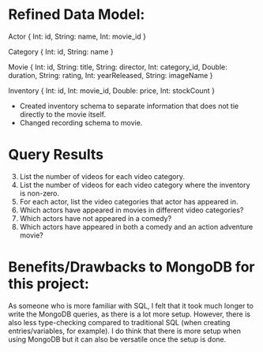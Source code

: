 # Refined Data Model:
Actor
{
	Int: id,
	String: name,
	Int: movie_id
}

Category
{
	Int: id,
	String: name
}

Movie 
{
	Int: id,
	String: title,
	String: director,
	Int: category_id,
	Double: duration,
	String: rating,
	Int: yearReleased,
	String: imageName
}

Inventory
{
	Int: id,
	Int: movie_id,
	Double: price,
	Int: stockCount
}

* Created inventory schema to separate information that does not tie directly to the movie itself.
* Changed recording schema to movie.

# Query Results
3. List the number of videos for each video category. 
4. List the number of videos for each video category where the inventory is non-zero. 
5. For each actor, list the video categories that actor has appeared in. 
6. Which actors have appeared in movies in different video categories? 
7. Which actors have not appeared in a comedy? 
8. Which actors have appeared in both a comedy and an action adventure movie?

# Benefits/Drawbacks to MongoDB for this project:
As someone who is more familiar with SQL, I felt that it took much longer to write
the MongoDB queries, as there is a lot more setup. However, there is also less type-checking
compared to traditional SQL (when creating entries/variables, for example). I do think that
there is more setup when using MongoDB but it can also be versatile once the setup is done.

